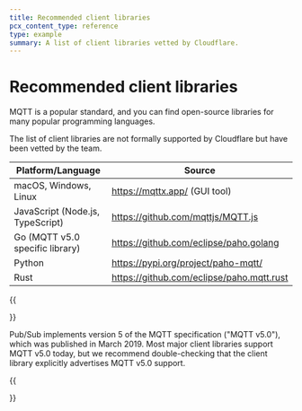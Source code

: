 ```yaml
---
title: Recommended client libraries
pcx_content_type: reference
type: example
summary: A list of client libraries vetted by Cloudflare.
---
```


# Recommended client libraries

MQTT is a popular standard, and you can find open-source libraries for many popular programming languages.

The list of client libraries are not formally supported by Cloudflare but have been vetted by the team.

| Platform/Language                | Source                                    |
| -------------------------------- | ----------------------------------------- |
| macOS, Windows, Linux            | https://mqttx.app/ (GUI tool)             |
| JavaScript (Node.js, TypeScript) | https://github.com/mqttjs/MQTT.js         |
| Go (MQTT v5.0 specific library)  | https://github.com/eclipse/paho.golang    |
| Python                           | https://pypi.org/project/paho-mqtt/       |
| Rust                             | https://github.com/eclipse/paho.mqtt.rust |

{{<Aside type="note">}}

Pub/Sub implements version 5 of the MQTT specification ("MQTT v5.0"), which was published in March 2019. Most major client libraries support MQTT v5.0 today, but we recommend double-checking that the client library explicitly advertises MQTT v5.0 support.

{{</Aside>}}
